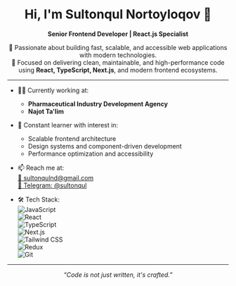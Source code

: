 <h1 align="center">Hi, I'm Sultonqul Nortoyloqov 👋</h1>

<p align="center">
  <b>Senior Frontend Developer | React.js Specialist</b>
</p>

<p align="center">
  🚀 Passionate about building fast, scalable, and accessible web applications with modern technologies.
  <br />
  🎯 Focused on delivering clean, maintainable, and high-performance code using <strong>React, TypeScript, Next.js</strong>, and modern frontend ecosystems.
</p>

---

- 👨‍💻 Currently working at:  
  - **Pharmaceutical Industry Development Agency**  
  - **Najot Ta'lim**

- 🧠 Constant learner with interest in:  
  - Scalable frontend architecture  
  - Design systems and component-driven development  
  - Performance optimization and accessibility

- 📫 Reach me at:  
  [📧 sultonqulnd@gmail.com](mailto:sultonqulnd@gmail.com)  
  [💬 Telegram: @sultonqul](https://t.me/sultonqul)

- 🛠️ Tech Stack:  
  ![JavaScript](https://img.shields.io/badge/-JavaScript-F7DF1E?logo=javascript&logoColor=black&style=flat)  
  ![React](https://img.shields.io/badge/-React-61DAFB?logo=react&logoColor=black&style=flat)  
  ![TypeScript](https://img.shields.io/badge/-TypeScript-3178C6?logo=typescript&logoColor=white&style=flat)  
  ![Next.js](https://img.shields.io/badge/-Next.js-000000?logo=next.js&logoColor=white&style=flat)  
  ![Tailwind CSS](https://img.shields.io/badge/-TailwindCSS-06B6D4?logo=tailwindcss&logoColor=white&style=flat)  
  ![Redux](https://img.shields.io/badge/-Redux-764ABC?logo=redux&logoColor=white&style=flat)  
  ![Git](https://img.shields.io/badge/-Git-F05032?logo=git&logoColor=white&style=flat)

---

<p align="center">
  <em>“Code is not just written, it's crafted.”</em>
</p>
